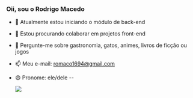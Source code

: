 ### Oii, sou o Rodrigo Macedo


- 🌱 Atualmente estou iniciando o módulo de back-end
- 👯 Estou procurando colaborar em projetos front-end
- 💬 Pergunte-me sobre gastronomia, gatos, animes, livros de ficção ou jogos
- 📫 Meu e-mail: romaco1694@gmail.com
- 😄 Pronome: ele/dele
--

  <div>  
  <a href="https://www.linkedin.com/in/macedo-rodrigo/" target="_blank"><img src="https://img.shields.io/badge/-LinkedIn-%230077B5?style=for-the-badge&logo=linkedin&logoColor=white" target="_blank"></a> 
</div>
